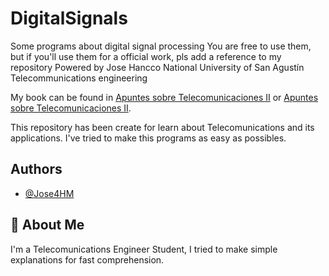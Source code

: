 # DigitalSignals
Some programs about digital signal processing 
You are free to use them, but if you'll use them for a official work, pls add a reference to my repository
Powered by Jose Hancco
National University of San Agustín
Telecommunications engineering

My book can be found in [Apuntes sobre Telecomunicaciones II](https://github.com/Yasperterian/TelecomunicationsBook/blob/master/mainv2.pdf) or [Apuntes sobre Telecomunicaciones II](https://github.com/Yasperterian/TelecomunicationsBook/blob/master/mainv2.pdf).

This repository has been create for learn about Telecomunications and its applications. I've tried to make this programs as easy as possibles.




## Authors

- [@Jose4HM](https://github.com/Jose4HM/)


## 🚀 About Me
I'm a Telecomunications Engineer Student, I tried to make simple explanations for fast comprehension.

